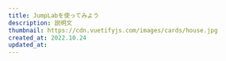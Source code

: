 ```yaml
---
title: JumpLabを使ってみよう
description: 説明文
thumbnail: https://cdn.vuetifyjs.com/images/cards/house.jpg
created_at: 2022.10.24
updated_at:
---
```

